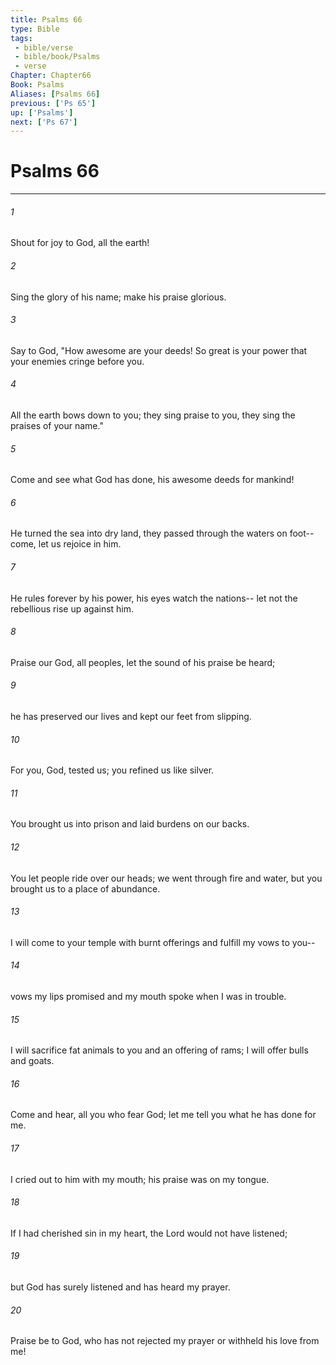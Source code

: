 ```yaml
---
title: Psalms 66
type: Bible
tags:
 - bible/verse
 - bible/book/Psalms
 - verse
Chapter: Chapter66
Book: Psalms
Aliases: [Psalms 66]
previous: ['Ps 65']
up: ['Psalms']
next: ['Ps 67']
---
```

# Psalms 66

***


###### 1 
Shout for joy to God, all the earth! 

###### 2 
Sing the glory of his name; make his praise glorious. 

###### 3 
Say to God, "How awesome are your deeds! So great is your power that your enemies cringe before you. 

###### 4 
All the earth bows down to you; they sing praise to you, they sing the praises of your name." 

###### 5 
Come and see what God has done, his awesome deeds for mankind! 

###### 6 
He turned the sea into dry land, they passed through the waters on foot-- come, let us rejoice in him. 

###### 7 
He rules forever by his power, his eyes watch the nations-- let not the rebellious rise up against him. 

###### 8 
Praise our God, all peoples, let the sound of his praise be heard; 

###### 9 
he has preserved our lives and kept our feet from slipping. 

###### 10 
For you, God, tested us; you refined us like silver. 

###### 11 
You brought us into prison and laid burdens on our backs. 

###### 12 
You let people ride over our heads; we went through fire and water, but you brought us to a place of abundance. 

###### 13 
I will come to your temple with burnt offerings and fulfill my vows to you-- 

###### 14 
vows my lips promised and my mouth spoke when I was in trouble. 

###### 15 
I will sacrifice fat animals to you and an offering of rams; I will offer bulls and goats. 

###### 16 
Come and hear, all you who fear God; let me tell you what he has done for me. 

###### 17 
I cried out to him with my mouth; his praise was on my tongue. 

###### 18 
If I had cherished sin in my heart, the Lord would not have listened; 

###### 19 
but God has surely listened and has heard my prayer. 

###### 20 
Praise be to God, who has not rejected my prayer or withheld his love from me! 
